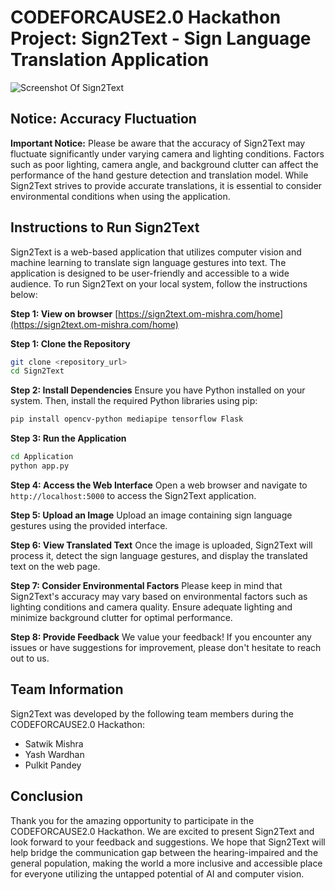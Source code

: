# CODEFORCAUSE2.0 Hackathon Project: Sign2Text - Sign Language Translation Application

![Screenshot Of Sign2Text](https://ather.om-mishra.com/downloads/Sign2Text.jpeg)

## Notice: Accuracy Fluctuation

**Important Notice:** Please be aware that the accuracy of Sign2Text may fluctuate significantly under varying camera and lighting conditions. Factors such as poor lighting, camera angle, and background clutter can affect the performance of the hand gesture detection and translation model. While Sign2Text strives to provide accurate translations, it is essential to consider environmental conditions when using the application.

## Instructions to Run Sign2Text

Sign2Text is a web-based application that utilizes computer vision and machine learning to translate sign language gestures into text. The application is designed to be user-friendly and accessible to a wide audience. To run Sign2Text on your local system, follow the instructions below:

**Step 1: View on browser** [https://sign2text.om-mishra.com/home](https://sign2text.om-mishra.com/home)
    

**Step 1: Clone the Repository**
```bash
git clone <repository_url>
cd Sign2Text
```

**Step 2: Install Dependencies**
Ensure you have Python installed on your system. Then, install the required Python libraries using pip:
```bash
pip install opencv-python mediapipe tensorflow Flask
```

**Step 3: Run the Application**
```bash
cd Application
python app.py
```

**Step 4: Access the Web Interface**
Open a web browser and navigate to `http://localhost:5000` to access the Sign2Text application.

**Step 5: Upload an Image**
Upload an image containing sign language gestures using the provided interface.

**Step 6: View Translated Text**
Once the image is uploaded, Sign2Text will process it, detect the sign language gestures, and display the translated text on the web page.

**Step 7: Consider Environmental Factors**
Please keep in mind that Sign2Text's accuracy may vary based on environmental factors such as lighting conditions and camera quality. Ensure adequate lighting and minimize background clutter for optimal performance.

**Step 8: Provide Feedback**
We value your feedback! If you encounter any issues or have suggestions for improvement, please don't hesitate to reach out to us.

## Team Information
Sign2Text was developed by the following team members during the  CODEFORCAUSE2.0 Hackathon:
- Satwik Mishra
- Yash Wardhan
- Pulkit Pandey

## Conclusion
Thank you for the amazing opportunity to participate in the   CODEFORCAUSE2.0 Hackathon. We are excited to present Sign2Text and look forward to your feedback and suggestions. We hope that Sign2Text will help bridge the communication gap between the hearing-impaired and the general population, making the world a more inclusive and accessible place for everyone utilizing the untapped potential of AI and computer vision.
